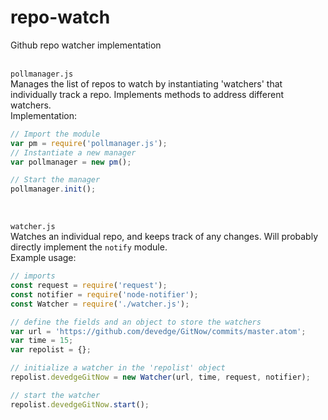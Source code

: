 # repo-watch

Github repo watcher implementation
<br><br>

`pollmanager.js` <br>
Manages the list of repos to watch by instantiating 'watchers' that individually track a repo. Implements methods to address different watchers.<br>
Implementation: <br>

```javascript
// Import the module
var pm = require('pollmanager.js');
// Instantiate a new manager
var pollmanager = new pm();

// Start the manager
pollmanager.init();

```


<br>

`watcher.js` <br>
Watches an individual repo, and keeps track of any changes. Will probably directly implement the `notify` module. <br>
Example usage: <br>

```javascript
// imports
const request = require('request');
const notifier = require('node-notifier');
const Watcher = require('./watcher.js');

// define the fields and an object to store the watchers
var url = 'https://github.com/devedge/GitNow/commits/master.atom';
var time = 15;
var repolist = {};

// initialize a watcher in the 'repolist' object
repolist.devedgeGitNow = new Watcher(url, time, request, notifier);

// start the watcher
repolist.devedgeGitNow.start();
```

